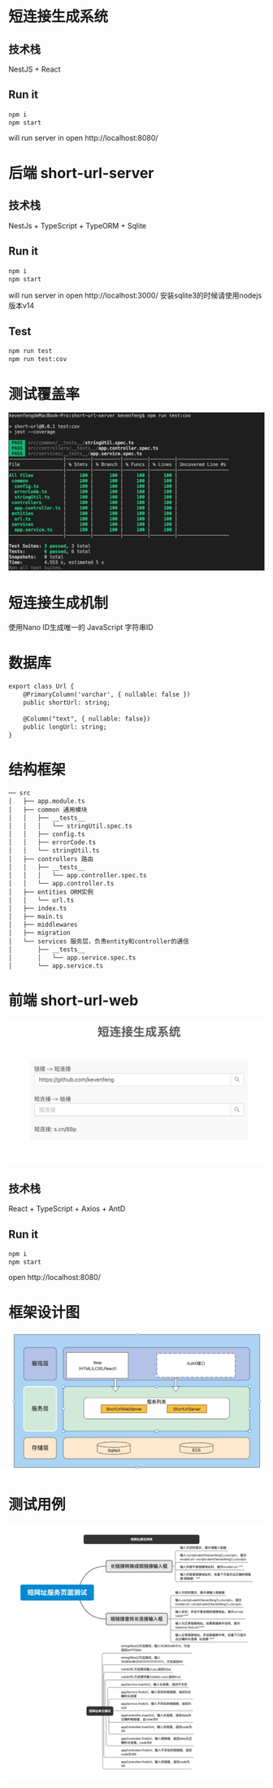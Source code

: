 
# 短连接生成系统

## 技术栈
NestJS + React

## Run it
```
npm i
npm start
```
will run server in open http://localhost:8080/

# 后端 short-url-server

## 技术栈
NestJs + TypeScript + TypeORM + Sqlite

## Run it
```
npm i
npm start
```
will run server in open http://localhost:3000/
安装sqlite3的时候请使用nodejs版本v14
## Test
```
npm run test
npm run test:cov
```

# 测试覆盖率
![image](1.jpg)

# 短连接生成机制
使用Nano ID生成唯一的 JavaScript 字符串ID

# 数据库
```
export class Url {
	@PrimaryColumn('varchar', { nullable: false })
	public shortUrl: string;

	@Column("text", { nullable: false})
	public longUrl: string;
}
```

# 结构框架
```
── src
│   ├── app.module.ts
│   ├── common 通用模块
│   │   ├── __tests__
│   │   │   └── stringUtil.spec.ts
│   │   ├── config.ts
│   │   ├── errorCode.ts
│   │   └── stringUtil.ts
│   ├── controllers 路由
│   │   ├── __tests__
│   │   │   └── app.controller.spec.ts
│   │   └── app.controller.ts
│   ├── entities ORM实例
│   │   └── url.ts
│   ├── index.ts
│   ├── main.ts
│   ├── middlewares
│   ├── migration
│   └── services 服务层，负责entity和controller的通信
│       ├── __tests__
│       │   └── app.service.spec.ts
│       └── app.service.ts
```

# 前端 short-url-web

![image](3.jpg)

## 技术栈
React + TypeScript + Axios + AntD

## Run it
```
npm i
npm start
```
open http://localhost:8080/

# 框架设计图
![image](2.jpg)

# 测试用例
![image](4.png)
